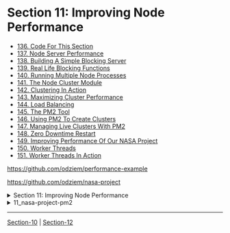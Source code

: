 # Section 11: Improving Node Performance

  -   [136. Code For This Section](136_Code-For-This-Section.md)    
  -   [137. Node Server Performance](137_Node-Server-Performance.md)    
  -   [138. Building A Simple Blocking Server](138_Building-A-Simple-Blocking-Server.md)    
  -   [139. Real Life Blocking Functions](139_Real-Life-Blocking-Functions.md)    
  -   [140. Running Multiple Node Processes](140_Running-Multiple-Node-Processes.md)    
  -   [141. The Node Cluster Module](141_The-Node-Cluster-Module.md)    
  -   [142. Clustering In Action](142_Clustering-In-Action.md)    
  -   [143. Maximizing Cluster Performance](143_Maximizing-Cluster-Performance.md)    
  -   [144. Load Balancing](144_Load-Balancing.md)  
  -   [145. The PM2 Tool](145_The-PM2-Tool.md)   
  -   [146. Using PM2 To Create Clusters](146_Using-PM2-To-Create-Clusters.md)    
  -   [147. Managing Live Clusters With PM2](147_Managing-Live-Clusters-With-PM2.md)    
  -   [148. Zero Downtime Restart](148_Zero-Downtime-Restart.md)    
  -   [149. Improving Performance Of Our NASA Project](149_Improving-Performance-Of-Our-NASA-Project.md)         
  -   [150. Worker Threads](150_Worker-Threads.md)    
  -   [151. Worker Threads In Action](151_Worker-Threads-In-Action.md)        
  
  
https://github.com/odziem/performance-example

https://github.com/odziem/nasa-project

<details>
  <summary> Section 11: Improving Node Performance </summary>

  - [Codebase: performance-example](../src/11_performance-example/)

</details>

<details>
  <summary> 11_nasa-project-pm2 </summary>

  - [Codebase: nasa-project-pm2](../src/11_nasa-project-pm2/)

</details>

---

[Section-10](./Section-10_Testing-APIs.md) | [Section-12](./Section-12_Databases.md)
